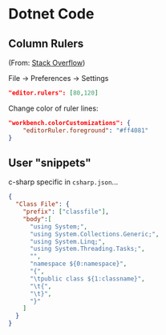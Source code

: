 # Dotnet Code

## Column Rulers

(From: [Stack Overflow](https://stackoverflow.com/questions/29968499/vertical-rulers-in-visual-studio-code))

File -> Preferences -> Settings

```json
"editor.rulers": [80,120]
```

Change color of ruler lines:

```json
"workbench.colorCustomizations": {
    "editorRuler.foreground": "#ff4081"
}
```

## User "snippets"

c-sharp specific in `csharp.json`...

```json
{
  "Class File": {
    "prefix": ["classfile"],
    "body":[
      "using System;",
      "using System.Collections.Generic;",
      "using System.Linq;",
      "using System.Threading.Tasks;",
      "",
      "namespace ${0:namespace}",
      "{",
      "\tpublic class ${1:classname}",
      "\t{",
      "\t}",
      "}"
    ]
  }
}
```
